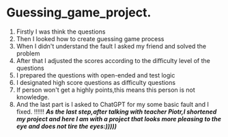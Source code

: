 # Guessing_game_project.
1. Firstly I was think the questions
2. Then I looked how to create guessing game process
3. When I didn't understand the fault I asked my friend and solved the problem
4. After that I adjusted the scores according to the difficulty level of the questions
5. I prepared the questions with open-ended and test logic
6. I designated high score questions as difficulty questions
7. If person won't get a highly points,this means this person is not knowledge.
8. And the last part is I asked to ChatGPT for my some basic fault and I fixed.
‼️‼️‼️
**_As the last step,after talking with teacher Piotr,I shortened my project and here I am with a project that looks more pleasing to the eye and does not tire the eyes:)))))_**
